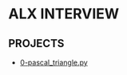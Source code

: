 # ALX INTERVIEW

## PROJECTS

- [0-pascal_triangle.py](alx-interview/0x00-pascal_triangle/0-pascal_triangle.py)
